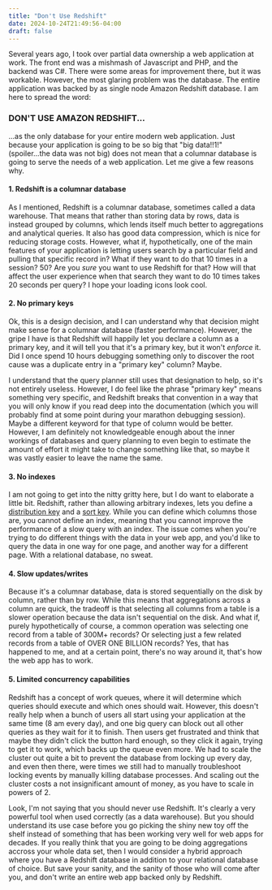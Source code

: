 ```yaml
---
title: "Don't Use Redshift"
date: 2024-10-24T21:49:56-04:00
draft: false
---
```

Several years ago, I took over partial data ownership a web application at work. The front end was a mishmash of Javascript and PHP, and the backend was C#. There were some areas for improvement there, but it was workable. However, the most glaring problem was the database. The entire application was backed by as single node Amazon Redshift database. I am here to spread the word:

### DON'T USE AMAZON REDSHIFT...

...as the only database for your entire modern web application. Just because your application is going to be so big that "big data!!1!" (spoiler...the data was not big) does not mean that a columnar database is going to serve the needs of a web application. Let me give a few reasons why.

#### 1. Redshift is a columnar database
As I mentioned, Redshift is a columnar database, sometimes called a data warehouse. That means that rather than storing data by rows, data is instead grouped by columns, which lends itself much better to aggregations and analytical queries. It also has good data compression, which is nice for reducing storage costs. However, what if, hypothetically, one of the main features of your application is letting users search by a particular field and pulling that specific record in? What if they want to do that 10 times in a session? 50? Are you *sure* you want to use Redshift for that? How will that affect the user experience when that search they want to do 10 times takes 20 seconds per query? I hope your loading icons look cool.

#### 2. No primary keys
Ok, this is a design decision, and I can understand why that decision might make sense for a columnar database (faster performance). However, the gripe I have is that Redshift will happily let you declare a column as a primary key, and it will tell you that it's a primary key, but it won't *enforce* it. Did I once spend 10 hours debugging something only to discover the root cause was a duplicate entry in a "primary key" column? Maybe. 

I understand that the query planner still uses that designation to help, so it's not entirely useless. However, I do feel like the phrase "primary key" means something very specific, and Redshift breaks that convention in a way that you will only know if you read deep into the documentation (which you will probably find at some point during your marathon debugging session). Maybe a different keyword for that type of column would be better. However, I am definitely not knowledgeable enough about the inner workings of databases and query planning to even begin to estimate the amount of effort it might take to change something like that, so maybe it was vastly easier to leave the name the same. 

#### 3. No indexes
I am not going to get into the nitty gritty here, but I do want to elaborate a little bit. Redshift, rather than allowing arbitrary indexes, lets you define a [distribution key](https://docs.aws.amazon.com/redshift/latest/dg/c_best-practices-best-dist-key.html) and a [sort key](https://docs.aws.amazon.com/redshift/latest/dg/c_best-practices-sort-key.html). While you can define which columns those are, you cannot define an index, meaning that you cannot improve the performance of a slow query with an index. The issue comes when you're trying to do different things with the data in your web app, and you'd like to query the data in one way for one page, and another way for a different page. With a relational database, no sweat.

#### 4. Slow updates/writes
Because it's a columnar database, data is stored sequentially on the disk by column, rather than by row. While this means that aggregations across a column are quick, the tradeoff is that selecting all columns from a table is a slower operation because the data isn't sequential on the disk. And what if, purely hypothetically of course, a common operation was selecting one record from a table of 300M+ records? Or selecting just a few related records from a table of OVER ONE BILLION records? Yes, that has happened to me, and at a certain point, there's no way around it, that's how the web app has to work.

#### 5. Limited concurrency capabilities
Redshift has a concept of work queues, where it will determine which queries should execute and which ones should wait. However, this doesn't really help when a bunch of users all start using your application at the same time (8 am every day), and one big query can block out all other queries as they wait for it to finish. Then users get frustrated and think that maybe they didn't click the button hard enough, so they click it again, trying to get it to work, which backs up the queue even more. We had to scale the cluster out quite a bit to prevent the database from locking up every day, and even then there, were times we still had to manually troubleshoot locking events by manually killing database processes. And scaling out the cluster costs a not insignificant amount of money, as you have to scale in powers of 2.


Look, I'm not saying that you should never use Redshift. It's clearly a very powerful tool when used correctly (as a data warehouse). But you should understand its use case before you go picking the shiny new toy off the shelf instead of something that has been working very well for web apps for decades. If you really think that you are going to be doing aggregations accross your whole data set, then I would consider a hybrid approach where you have a Redshift database in addition to your relational database of choice. But save your sanity, and the sanity of those who will come after you, and don't write an entire web app backed only by Redshift.